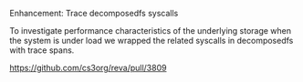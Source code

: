 Enhancement: Trace decomposedfs syscalls

To investigate performance characteristics of the underlying storage when the system is under load we wrapped the related syscalls in decomposedfs with trace spans.

https://github.com/cs3org/reva/pull/3809

